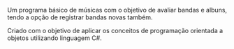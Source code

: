 Um programa básico de músicas com o objetivo de avaliar bandas e albuns, tendo a opção de registrar bandas novas também.

Criado com o objetivo de aplicar os conceitos de programação orientada a objetos utilizando linguagem C#.
